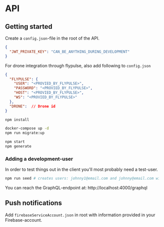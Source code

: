 # API

## Getting started

Create a `config.json`-file in the root of the API.

```json
{
  "JWT_PRIVATE_KEY": "CAN_BE_ANYTHING_DURING_DEVELOPMENT"
}
```

For drone integration through flypulse, also add following to `config.json`

```json
{
  "FLYPULSE": {
    "USER": "<PROVIED_BY_FLYPULSE>",
    "PASSWORD": "<PROVIED_BY_FLYPULSE>",
    "HOST": "<PROVIED_BY_FLYPULSE>",
    "WS": "<PROVIED_BY_FLYPULSE>"
  },
  "DRONE":  // Drone id
}
```

```sh
npm install

docker-compose up -d
npm run migrate:up

npm start
npm generate
```

### Adding a development-user

In order to test things out in the client you'll most probably need a test-user.

```sh
npm run seed # creates users: johnny1@email.com and johnny@email.com with password 12341234
```

You can reach the GraphQL-endpoint at: http://localhost:4000/graphql

## Push notifications

Add `firebaseServiceAccount.json` in root with information provided in your Firebase-account.
